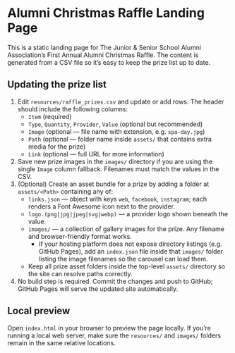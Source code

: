 # Alumni Christmas Raffle Landing Page

This is a static landing page for The Junior &amp; Senior School Alumni Association’s First Annual Alumni Christmas Raffle. The content is generated from a CSV file so it’s easy to keep the prize list up to date.

## Updating the prize list

1. Edit `resources/raffle_prizes.csv` and update or add rows. The header should include the following columns:
   - `Item` (required)
   - `Type`, `Quantity`, `Provider`, `Value` (optional but recommended)
   - `Image` (optional — file name with extension, e.g. `spa-day.jpg`)
   - `Path` (optional — folder name inside `assets/` that contains extra media for the prize)
   - `Link` (optional — full URL for more information)
2. Save new prize images in the `images/` directory if you are using the single `Image` column fallback. Filenames must match the values in the CSV.
3. (Optional) Create an asset bundle for a prize by adding a folder at `assets/<Path>` containing any of:
   - `links.json` — object with keys `web`, `facebook`, `instagram`; each renders a Font Awesome icon next to the provider.
   - `logo.(png|jpg|jpeg|svg|webp)` — a provider logo shown beneath the value.
   - `images/` — a collection of gallery images for the prize. Any filename and browser-friendly format works.  
     - If your hosting platform does not expose directory listings (e.g. GitHub Pages), add an `index.json` file inside that `images/` folder listing the image filenames so the carousel can load them.
   - Keep all prize asset folders inside the top-level `assets/` directory so the site can resolve paths correctly.
4. No build step is required. Commit the changes and push to GitHub; GitHub Pages will serve the updated site automatically.

## Local preview

Open `index.html` in your browser to preview the page locally. If you’re running a local web server, make sure the `resources/` and `images/` folders remain in the same relative locations.

